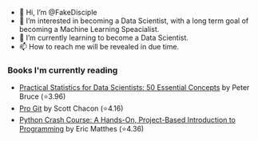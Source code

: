 - 👋 Hi, I’m @FakeDisciple
- 👀 I’m interested in becoming a Data Scientist, with a long term goal of becoming a Machine Learning Speacialist.
- 🌱 I’m currently learning to become a Data Scientist.
- 📫 How to reach me will be revealed in due time.

### Books I'm currently reading
<!-- GOODREADS-LIST:START -->
- [Practical Statistics for Data Scientists: 50 Essential Concepts](https://www.goodreads.com/review/show/4440575593?utm_medium=api&utm_source=rss) by Peter Bruce (⭐️3.96)
- [Pro Git](https://www.goodreads.com/review/show/4440573785?utm_medium=api&utm_source=rss) by Scott Chacon (⭐️4.16)
- [Python Crash Course: A Hands-On, Project-Based Introduction to Programming](https://www.goodreads.com/review/show/4440571801?utm_medium=api&utm_source=rss) by Eric Matthes (⭐️4.36)
<!-- GOODREADS-LIST:END -->
